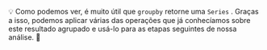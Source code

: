 💡 Como podemos ver, é muito útil que `groupby` retorne uma `Series` . Graças a isso, podemos aplicar várias das operações que já conhecíamos sobre este resultado agrupado e usá-lo para as etapas seguintes de nossa análise. 🥳
